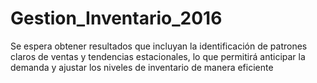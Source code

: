 # Gestion_Inventario_2016
Se espera obtener resultados que incluyan la identificación de patrones claros de ventas y tendencias estacionales, lo que permitirá anticipar la demanda y ajustar los niveles de inventario de manera eficiente
